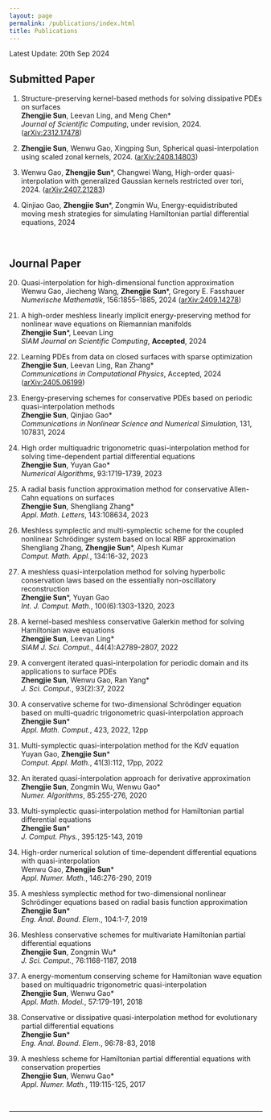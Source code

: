 ```yaml
---
layout: page
permalink: /publications/index.html
title: Publications
---
```


Latest Update: 20th Sep 2024

## Submitted Paper

1. Structure-preserving kernel-based methods for solving dissipative PDEs on surfaces <br>
  **Zhengjie Sun**, Leevan Ling, and Meng Chen\* <br>
   <em>*Journal of Scientific Computing*</em>, under revision, 2024. ([arXiv:2312.17478](https://arxiv.org/abs/2312.17478))

2. **Zhengjie Sun**, Wenwu Gao, Xingping Sun, Spherical quasi-interpolation using scaled zonal kernels, 2024. ([arXiv:2408.14803](https://arxiv.org/abs/2408.14803))

3. Wenwu Gao, **Zhengjie Sun**\*, Changwei Wang, High-order quasi-interpolation with generalized Gaussian kernels restricted over tori, 2024. ([arXiv:2407.21283](https://arxiv.org/abs/2407.21283))
  
4. Qinjiao Gao, **Zhengjie Sun**\*, Zongmin Wu, Energy-equidistributed moving mesh strategies for simulating Hamiltonian partial differential equations, 2024

  <br>

## Journal Paper
20. Quasi-interpolation for high-dimensional function approximation <br>
    Wenwu Gao, Jiecheng Wang, **Zhengjie Sun**\*, Gregory E. Fasshauer <br>
    *Numerische Mathematik*, 156:1855–1885, 2024 ([arXiv:2409.14278](https://arxiv.org/abs/2409.14278))

19. A high-order meshless linearly implicit energy-preserving method for nonlinear wave equations on Riemannian manifolds <br>
    **Zhengjie Sun**\*, Leevan Ling <br>
    *SIAM Journal on Scientific Computing*, **Accepted**, 2024

18. Learning PDEs from data on closed surfaces with sparse optimization <br>
    **Zhengjie Sun**, Leevan Ling, Ran Zhang\* <br>
    *Communications in Computational Physics*, Accepted, 2024 ([arXiv:2405.06199](https://arxiv.org/abs/2405.06199)) 

17. Energy-preserving schemes for conservative PDEs based on periodic quasi-interpolation methods <br>
    **Zhengjie Sun**, Qinjiao Gao\* <br>
    *Communications in Nonlinear Science and Numerical Simulation*, 131, 107831, 2024

16. High order multiquadric trigonometric quasi-interpolation method for solving time-dependent partial differential equations  <br>
    **Zhengjie Sun**, Yuyan Gao\* <br>
    *Numerical Algorithms*, 93:1719-1739, 2023

15. A radial basis function approximation method for conservative Allen-Cahn equations on surfaces  <br>
    **Zhengjie Sun**, Shengliang Zhang\*  <br>
    *Appl. Math. Letters*, 143:108634, 2023

14. Meshless symplectic and multi-symplectic scheme for the coupled nonlinear Schrödinger system based on local RBF approximation  <br>
    Shengliang Zhang, **Zhengjie Sun**\*, Alpesh Kumar  <br>
    *Comput. Math. Appl.*, 134:16-32, 2023

13. A meshless quasi-interpolation method for solving hyperbolic conservation laws based on the essentially non-oscillatory reconstruction  <br>
    **Zhengjie Sun**\*, Yuyan Gao <br>
    *Int. J. Comput. Math.*, 100(6):1303-1320, 2023

12. A kernel-based meshless conservative Galerkin method for solving Hamiltonian wave equations  <br>
    **Zhengjie Sun**, Leevan Ling\*  <br>
    *SIAM J. Sci. Comput.*, 44(4):A2789-2807, 2022

11. A convergent iterated quasi-interpolation for periodic domain and its applications to surface PDEs <br>
    **Zhengjie Sun**, Wenwu Gao, Ran Yang\* <br>
    *J. Sci. Comput.*, 93(2):37, 2022

10. A conservative scheme for two-dimensional Schrödinger equation based on multi-quadric trigonometric quasi-interpolation approach <br>
    **Zhengjie Sun**\*  <br>
    *Appl. Math. Comput.*, 423, 2022, 12pp

9. Multi-symplectic quasi-interpolation method for the KdV equation <br>
    Yuyan Gao, **Zhengjie Sun**\* <br>
   *Comput. Appl. Math.*, 41(3):112, 17pp, 2022

8. An iterated quasi-interpolation approach for derivative approximation <br>
   **Zhengjie Sun**, Zongmin Wu, Wenwu Gao\* <br>
   *Numer. Algorithms*, 85:255-276, 2020

7. Multi-symplectic quasi-interpolation method for Hamiltonian partial differential equations <br>
   **Zhengjie Sun**\* <br>
   *J. Comput. Phys.*, 395:125-143, 2019

6. High-order numerical solution of time-dependent differential equations with quasi-interpolation <br>
   Wenwu Gao, **Zhengjie Sun**\* <br>
   *Appl. Numer. Math.*, 146:276-290, 2019

5. A meshless symplectic method for two-dimensional nonlinear Schrödinger equations based on radial basis function approximation <br>
   **Zhengjie Sun**\* <br>
   *Eng. Anal. Bound. Elem.*, 104:1-7, 2019

4. Meshless conservative schemes for multivariate Hamiltonian partial differential equations <br>
   **Zhengjie Sun**, Zongmin Wu\*  <br>
   *J. Sci. Comput.*, 76:1168-1187, 2018

3. A energy-momentum conserving scheme for Hamiltonian wave equation based on multiquadric trigonometric quasi-interpolation <br>
   **Zhengjie Sun**, Wenwu Gao\*  <br>
   *Appl. Math. Model.*, 57:179-191, 2018

2. Conservative or dissipative quasi-interpolation method for evolutionary partial differential equations <br>
   **Zhengjie Sun**\* <br>
   *Eng. Anal. Bound. Elem.*, 96:78-83, 2018

1. A meshless scheme for Hamiltonian partial differential equations with conservation properties  <br>
  **Zhengjie Sun**, Wenwu Gao\* <br>
  *Appl. Numer. Math.*, 119:115-125, 2017

  <br>

---


